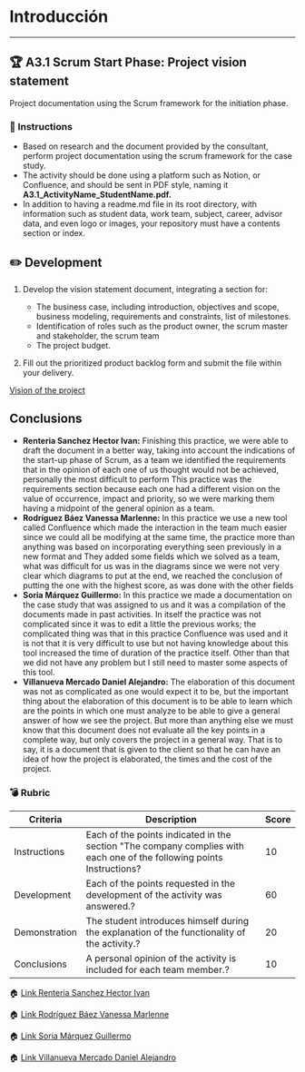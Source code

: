 # Introducción
____
## :trophy: A3.1 Scrum Start Phase: Project vision statement

Project documentation using the Scrum framework for the initiation phase.

### :blue_book: Instructions
- Based on research and the document provided by the consultant, perform project documentation using the scrum framework for the case study.
- The activity should be done using a platform such as Notion, or Confluence, and should be sent in PDF style, naming it **A3.1_ActivityName_StudentName.pdf.**
- In addition to having a readme.md file in its root directory, with information such as student data, work team, subject, career, advisor data, and even logo or images, your repository must have a contents section or index.

## :pencil2: Development
1. Develop the vision statement document, integrating a section for:
    - The business case, including introduction, objectives and scope, business modeling, requirements and constraints, list of milestones.
    - Identification of roles such as the product owner, the scrum master and stakeholder, the scrum team
    - The project budget.

2. Fill out the prioritized product backlog form and submit the file within your delivery.

[Vision of the project](../PDF/A3.1-Scrum-start-phase-Project-vision-statement_VillanuevaMercadoDaniel.pdf)

## Conclusions 
*  **Renteria Sanchez Hector Ivan:** Finishing this practice, we were able to draft the document in a better way, taking into account the indications of the start-up phase of Scrum, as a team we identified the requirements that in the opinion of each one of us thought would not be achieved, personally the most difficult to perform This practice was the requirements section because each one had a different vision on the value of occurrence, impact and priority, so we were marking them having a midpoint of the general opinion as a team.
*  **Rodríguez Báez Vanessa Marlenne:** In this practice we use a new tool called Confluence which made the interaction in the team much easier since we could all be modifying at the same time, the practice more than anything was based on incorporating everything seen previously in a new format and They added some fields which we solved as a team, what was difficult for us was in the diagrams since we were not very clear which diagrams to put at the end, we reached the conclusion of putting the one with the highest score, as was done with the other fields
*  **Soria Márquez Guillermo:** In this practice we made a documentation on the case study that was assigned to us and it was a compilation of the documents made in past activities. In itself the practice was not complicated since it was to edit a little the previous works; the complicated thing was that in this practice Confluence was used and it is not that it is very difficult to use but not having knowledge about this tool increased the time of duration of the practice itself. Other than that we did not have any problem but I still need to master some aspects of this tool.
*  **Villanueva Mercado Daniel Alejandro:** The elaboration of this document was not as complicated as one would expect it to be, but the important thing about the elaboration of this document is to be able to learn which are the points in which one must analyze to be able to give a general answer of how we see the project. But more than anything else we must know that this document does not evaluate all the key points in a complete way, but only covers the project in a general way. That is to say, it is a document that is given to the client so that he can have an idea of how the project is elaborated, the times and the cost of the project.

### :bomb: Rubric

| Criteria     | Description                                                                                  | Score |
| ------------- | -------------------------------------------------------------------------------------------- | ------- |
| Instructions | Each of the points indicated in the section "The company complies with each one of the following points Instructions?            | 10      |  
| Development    | Each of the points requested in the development of the activity was answered.?     | 60      |
| Demonstration  | The student introduces himself during the explanation of the functionality of the activity.?            | 20      |
| Conclusions  | A personal opinion of the activity is included for each team member.? | 10      |


:house: [Link Renteria Sanchez Hector Ivan](https://github.com/IvanRenteria/Analisis-Avanzado-de-Software)

:house: [Link Rodríguez Báez Vanessa Marlenne](https://github.com/vanessamRodriguez/Analisis-Avanzado-de-Software)

:house: [Link Soria Márquez Guillermo](https://github.com/GuillermoSoria97/Analisis_Avanzado_de_Software)

:house: [Link Villanueva Mercado Daniel Alejandro](https://github.com/Dany305/Analisis-Avanzado-de-Software)